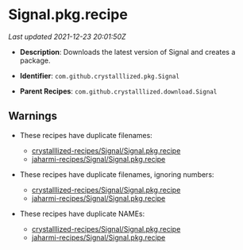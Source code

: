 # Signal.pkg.recipe

_Last updated 2021-12-23 20:01:50Z_

- **Description**: Downloads the latest version of Signal and creates a package.

- **Identifier**: `com.github.crystalllized.pkg.Signal`

- **Parent Recipes**: `com.github.crystalllized.download.Signal`


## Warnings

- These recipes have duplicate filenames:
    - [crystalllized-recipes/Signal/Signal.pkg.recipe](/autopkg-dupe-tracker/crystalllized-recipes/Signal/Signal.pkg.recipe)
    - [jaharmi-recipes/Signal/Signal.pkg.recipe](/autopkg-dupe-tracker/jaharmi-recipes/Signal/Signal.pkg.recipe)

- These recipes have duplicate filenames, ignoring numbers:
    - [crystalllized-recipes/Signal/Signal.pkg.recipe](/autopkg-dupe-tracker/crystalllized-recipes/Signal/Signal.pkg.recipe)
    - [jaharmi-recipes/Signal/Signal.pkg.recipe](/autopkg-dupe-tracker/jaharmi-recipes/Signal/Signal.pkg.recipe)

- These recipes have duplicate NAMEs:
    - [crystalllized-recipes/Signal/Signal.pkg.recipe](/autopkg-dupe-tracker/crystalllized-recipes/Signal/Signal.pkg.recipe)
    - [jaharmi-recipes/Signal/Signal.pkg.recipe](/autopkg-dupe-tracker/jaharmi-recipes/Signal/Signal.pkg.recipe)
